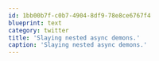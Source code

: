 ```yaml
---
id: 1bb00b7f-c0b7-4904-8df9-78e8ce6767f4
blueprint: text
category: twitter
title: 'Slaying nested async demons.'
caption: 'Slaying nested async demons.'
---
```

